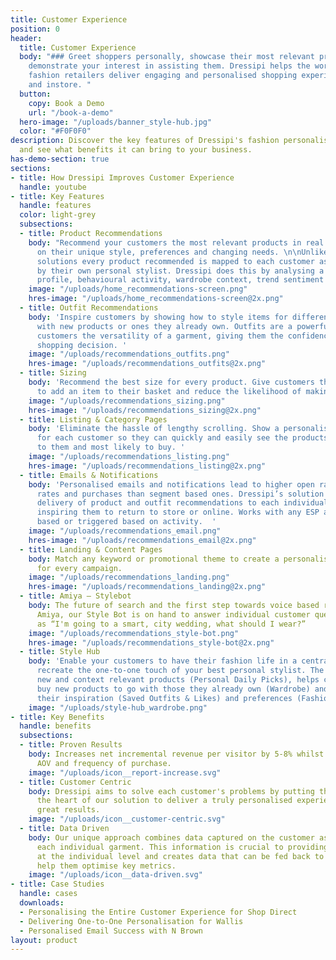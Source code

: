 ```yaml
---
title: Customer Experience
position: 0
header:
  title: Customer Experience
  body: "### Greet shoppers personally, showcase their most relevant products and
    demonstrate your interest in assisting them. Dressipi helps the world’s leading
    fashion retailers deliver engaging and personalised shopping experiences, online
    and instore. "
  button:
    copy: Book a Demo
    url: "/book-a-demo"
  hero-image: "/uploads/banner_style-hub.jpg"
  color: "#F0F0F0"
description: Discover the key features of Dressipi's fashion personalisation solution
  and see what benefits it can bring to your business.
has-demo-section: true
sections:
- title: How Dressipi Improves Customer Experience
  handle: youtube
- title: Key Features
  handle: features
  color: light-grey
  subsections:
  - title: Product Recommendations
    body: "Recommend your customers the most relevant products in real time based
      on their unique style, preferences and changing needs. \n\nUnlike other personalisation
      solutions every product recommended is mapped to each customer as if curated
      by their own personal stylist. Dressipi does this by analysing a customer’s
      profile, behavioural activity, wardrobe context, trend sentiment and intent.\n"
    image: "/uploads/home_recommendations-screen.png"
    hres-image: "/uploads/home_recommendations-screen@2x.png"
  - title: Outfit Recommendations
    body: 'Inspire customers by showing how to style items for different occasions
      with new products or ones they already own. Outfits are a powerful way of showing
      customers the versatility of a garment, giving them the confidence to make a
      shopping decision. '
    image: "/uploads/recommendations_outfits.png"
    hres-image: "/uploads/recommendations_outfits@2x.png"
  - title: Sizing
    body: 'Recommend the best size for every product. Give customers the extra assurance
      to add an item to their basket and reduce the likelihood of making a return. '
    image: "/uploads/recommendations_sizing.png"
    hres-image: "/uploads/recommendations_sizing@2x.png"
  - title: Listing & Category Pages
    body: 'Eliminate the hassle of lengthy scrolling. Show a personalised listing
      for each customer so they can quickly and easily see the products most relevant
      to them and most likely to buy. '
    image: "/uploads/recommendations_listing.png"
    hres-image: "/uploads/recommendations_listing@2x.png"
  - title: Emails & Notifications
    body: 'Personalised emails and notifications lead to higher open rates, click-through
      rates and purchases than segment based ones. Dressipi’s solution automates the
      delivery of product and outfit recommendations to each individual customer,
      inspiring them to return to store or online. Works with any ESP and can be theme
      based or triggered based on activity.  '
    image: "/uploads/recommendations_email.png"
    hres-image: "/uploads/recommendations_email@2x.png"
  - title: Landing & Content Pages
    body: Match any keyword or promotional theme to create a personalised alternative
      for every campaign.
    image: "/uploads/recommendations_landing.png"
    hres-image: "/uploads/recommendations_landing@2x.png"
  - title: Amiya – Stylebot
    body: The future of search and the first step towards voice based recommendations.
      Amiya, our Style Bot is on hand to answer individual customer questions such
      as “I'm going to a smart, city wedding, what should I wear?”
    image: "/uploads/recommendations_style-bot.png"
    hres-image: "/uploads/recommendations_style-bot@2x.png"
  - title: Style Hub
    body: 'Enable your customers to have their fashion life in a central place and
      recreate the one-to-one touch of your best personal stylist. The Style Hub showcases
      new and context relevant products (Personal Daily Picks), helps customers easily
      buy new products to go with those they already own (Wardrobe) and stores all
      their inspiration (Saved Outfits & Likes) and preferences (Fashion Fingerprint). '
    image: "/uploads/style-hub_wardrobe.png"
- title: Key Benefits
  handle: benefits
  subsections:
  - title: Proven Results
    body: Increases net incremental revenue per visitor by 5-8% whilst also increasing
      AOV and frequency of purchase.
    image: "/uploads/icon__report-increase.svg"
  - title: Customer Centric
    body: Dressipi aims to solve each customer's problems by putting their needs at
      the heart of our solution to deliver a truly personalised experience that delivers
      great results.
    image: "/uploads/icon__customer-centric.svg"
  - title: Data Driven
    body: Our unique approach combines data captured on the customer as well as on
      each individual garment. This information is crucial to providing personalisation
      at the individual level and creates data that can be fed back to retailers to
      help them optimise key metrics.
    image: "/uploads/icon__data-driven.svg"
- title: Case Studies
  handle: cases
  downloads:
  - Personalising the Entire Customer Experience for Shop Direct
  - Delivering One-to-One Personalisation for Wallis
  - Personalised Email Success with N Brown
layout: product
---
```


